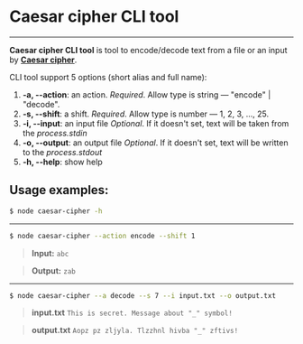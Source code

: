 # Caesar cipher CLI tool
***
**Caesar cipher CLI tool** is tool to encode/decode text from a file or an input by **[Caesar cipher](https://en.wikipedia.org/wiki/Caesar_cipher)**.

CLI tool support 5 options (short alias and full name):
1. **-a, --action**: an action.
*Required*. Allow type is string — "encode" | "decode".
2. **-s, --shift**: a shift.
*Required*. Allow type is number — 1, 2, 3, ..., 25.
3. **-i, --input**: an input file
*Optional*. If it doesn't set, text will be taken from the *process.stdin*
4. **-o, --output**: an output file
*Optional*. If it doesn't set, text will be written to the *process.stdout*
5. **-h, --help**: show help


## Usage examples:

```bash
$ node caesar-cipher -h
```

***

```bash
$ node caesar-cipher --action encode --shift 1
```
> **Input:**
`abc`

> **Output:**
`zab`

***

```bash
$ node caesar-cipher --a decode --s 7 --i input.txt --o output.txt
```

> **input.txt**
> `This is secret. Message about "_" symbol!`

> **output.txt**
> `Aopz pz zljyla. Tlzzhnl hivba "_" zftivs!`